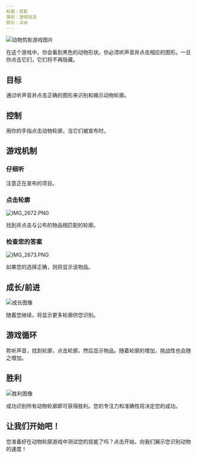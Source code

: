 ```yaml
---
标题：剪影
类别：游戏玩法
部分：点击
---
```

![动物剪影游戏图片](https://help.Studycat.com/hc/article_attachments/34915780007577)

在这个游戏中，你会看到黑色的动物形状。你必须听声音并点击相应的图形。一旦你点击它们，它们将不再隐藏。

## 目标

通过听声音并点击正确的图形来识别和揭示动物轮廓。

## 控制

用你的手指点击动物轮廓，当它们被宣布时。

## 游戏机制

### 仔细听

注意正在宣布的项目。

### 点击轮廓

![IMG_2672.PNG](https://help.Studycat.com/hc/article_attachments/34785088097433)

找到并点击与公布的物品相匹配的轮廓。

### 检查您的答案

![IMG_2673.PNG](https://help.Studycat.com/hc/article_attachments/34785088100761)

如果您的选择正确，则将显示该物品。

## 成长/前进

![成长图像](https://help.Studycat.com/hc/article_attachments/34915749569049)

随着您继续，将显示更多轮廓供您识别。

## 游戏循环

聆听声音，找到轮廓，点击轮廓，然后显示物品。随着轮廓的增加，挑战性也会随之增加。

## 胜利

![胜利图像](https://help.Studycat.com/hc/article_attachments/34915749571993)

成功识别所有动物轮廓即可获得胜利。您的专注力和准确性将决定您的成功。

## 让我们开始吧！

您准备好在动物轮廓游戏中测试您的技能了吗？点击开始，向我们展示您识别动物的速度！